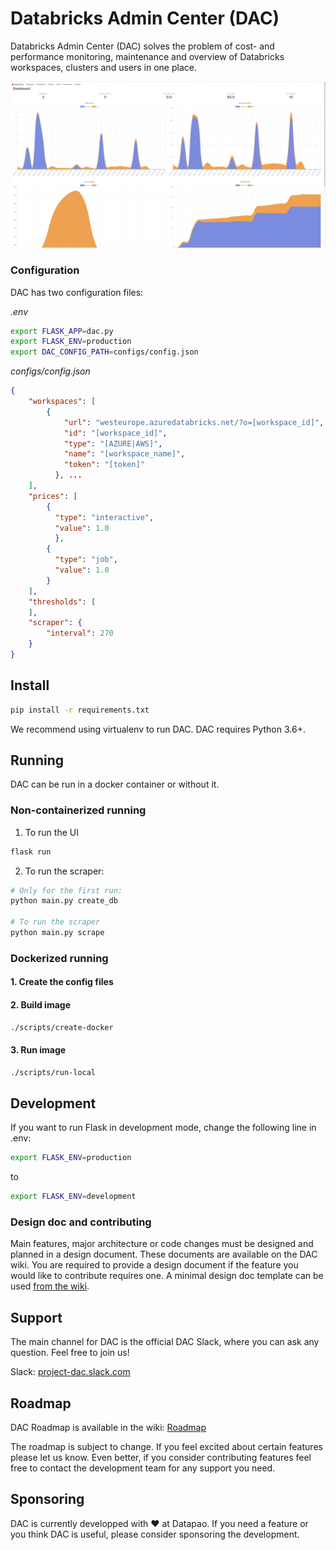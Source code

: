 # Databricks Admin Center (DAC)
Databricks Admin Center (DAC) solves the problem of cost- and performance monitoring, maintenance and overview of Databricks workspaces, clusters and users in one place.

![](img/screencast.gif)


### Configuration
DAC has two configuration files:

_.env_
```bash
export FLASK_APP=dac.py
export FLASK_ENV=production
export DAC_CONFIG_PATH=configs/config.json
```
_configs/config.json_
```json
{
    "workspaces": [
        {
            "url": "westeurope.azuredatabricks.net/?o=[workspace_id]",
            "id": "[workspace_id]",
            "type": "[AZURE|AWS]",
            "name": "[workspace_name]",
            "token": "[token]"
          }, ...
    ],
    "prices": [
        {
          "type": "interactive",
          "value": 1.0
          },
        {
          "type": "job",
          "value": 1.0
        }
    ],
    "thresholds": [
    ],
    "scraper": {
        "interval": 270
    }
}
```

## Install

```bash
pip install -r requirements.txt
```

We recommend using virtualenv to run DAC. DAC requires Python 3.6+.

## Running
DAC can be run in a docker container or without it.
### Non-containerized running
1. To run the UI

```bash
flask run
```

2. To run the scraper:

```bash
# Only for the first run:
python main.py create_db

# To run the scraper
python main.py scrape
```

### Dockerized running

#### 1. Create the config files

#### 2. Build image
```bash
./scripts/create-docker
```
#### 3. Run image
```bash
./scripts/run-local
```

## Development

If you want to run Flask in development mode, change the following line in .env:

```bash
export FLASK_ENV=production
```

to

```bash
export FLASK_ENV=development
```

### Design doc and contributing

Main features, major architecture or code changes must be designed and planned in a design document. These documents are available on the DAC wiki. You are required to provide a design document if the feature you would like to contribute requires one. A minimal design doc template can be used [from the wiki](https://github.com/datapao/dac/wiki/Design-doc-template).

## Support

The main channel for DAC is the official DAC Slack, where you can ask any question. Feel free to join us!

Slack: [project-dac.slack.com](https://project-dac.slack.com)

## Roadmap

DAC Roadmap is available in the wiki: [Roadmap](https://github.com/datapao/dac/wiki/Roadmap)

The roadmap is subject to change. If you feel excited about certain features please let us know. Even better, if you consider contributing features feel free to contact the development team for any support you need.

## Sponsoring

DAC is currently developped with ❤️ at Datapao. If you need a feature or you think DAC is useful, please consider sponsoring the development.
